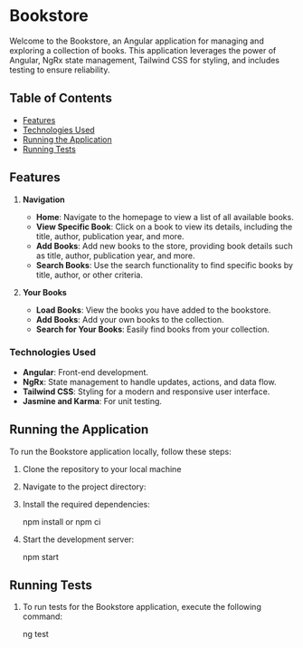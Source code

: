 # Bookstore

Welcome to the Bookstore, an Angular application for managing and exploring a collection of books. This application leverages the power of Angular, NgRx state management, Tailwind CSS for styling, and includes testing to ensure reliability.

## Table of Contents
- [Features](#features)
- [Technologies Used](#technologies-used)
- [Running the Application](#running-the-application)
- [Running Tests](#running-tests)

## Features

1. **Navigation**
    - **Home**: Navigate to the homepage to view a list of all available books.
    - **View Specific Book**: Click on a book to view its details, including the title, author, publication year, and more.
    - **Add Books**: Add new books to the store, providing book details such as title, author, publication year, and more.
    - **Search Books**: Use the search functionality to find specific books by title, author, or other criteria.

2. **Your Books**
    - **Load Books**: View the books you have added to the bookstore.
    - **Add Books**: Add your own books to the collection.
    - **Search for Your Books**: Easily find books from your collection.

### Technologies Used
- **Angular**: Front-end development.
- **NgRx**: State management to handle updates, actions, and data flow.
- **Tailwind CSS**: Styling for a modern and responsive user interface.
- **Jasmine and Karma**: For unit testing.

## Running the Application

To run the Bookstore application locally, follow these steps:

1. Clone the repository to your local machine


2. Navigate to the project directory:


3. Install the required dependencies:

   npm install or npm ci

  
4. Start the development server:

   npm start


## Running Tests

1. To run tests for the Bookstore application, execute the following command:

   ng test
